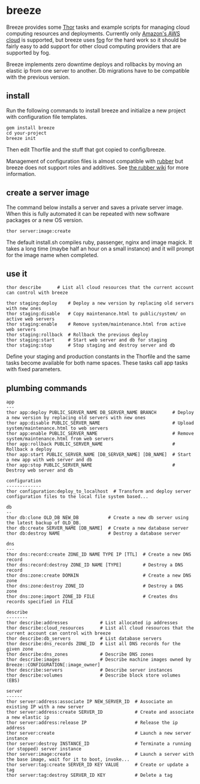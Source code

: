 # breeze

Breeze provides some [Thor](https://github.com/wycats/thor) tasks and example scripts for managing cloud computing resources
and deployments. Currently only [Amazon's AWS cloud](http://aws.amazon.com/) is supported, but breeze uses
[fog](https://github.com/geemus/fog) for the hard work so it should be fairly easy to add support for other cloud computing
providers that are supported by fog.

Breeze implements zero downtime deploys and rollbacks by moving an elastic ip from one server to another. Db migrations have to be
compatible with the previous version.

## install

Run the following commands to install breeze and initialize a new project with configuration file templates.

    gem install breeze
    cd your-project
    breeze init

Then edit Thorfile and the stuff that got copied to config/breeze.

Management of configuration files is almost compatible with [rubber](https://github.com/wr0ngway/rubber)
but breeze does not support roles and additives. See [the rubber wiki](https://github.com/wr0ngway/rubber/wiki/Configuration)
for more information.

## create a server image

The command below installs a server and saves a private server image. When this is fully automated it can be
repeated with new software packages or a new OS version.

    thor server:image:create

The default install.sh compiles ruby, passenger, nginx and image magick. It takes a long time
(maybe half an hour on a small instance) and it will prompt for the image name when completed.

## use it

    thor describe      # List all cloud resources that the current account can control with breeze
    
    thor staging:deploy    # Deploy a new version by replacing old servers with new ones
    thor staging:disable   # Copy maintenance.html to public/system/ on active web servers
    thor staging:enable    # Remove system/maintenance.html from active web servers
    thor staging:rollback  # Rollback the previous deploy
    thor staging:start     # Start web server and db for staging
    thor staging:stop      # Stop staging and destroy server and db

Define your staging and production constants in the Thorfile and the same tasks become available for both name spaces.
These tasks call app tasks with fixed parameters.

## plumbing commands

    app
    ---
    thor app:deploy PUBLIC_SERVER_NAME DB_SERVER_NAME BRANCH      # Deploy a new version by replacing old servers with new ones
    thor app:disable PUBLIC_SERVER_NAME                           # Upload system/maintenance.html to web servers
    thor app:enable PUBLIC_SERVER_NAME                            # Remove system/maintenance.html from web servers
    thor app:rollback PUBLIC_SERVER_NAME                          # Rollback a deploy
    thor app:start PUBLIC_SERVER_NAME [DB_SERVER_NAME] [DB_NAME]  # Start a new app with web server and db
    thor app:stop PUBLIC_SERVER_NAME                              # Destroy web server and db
    
    configuration
    -------------
    thor configuration:deploy_to_localhost  # Transform and deploy server configuration files to the local file system based...
    
    db
    --
    thor db:clone OLD_DB NEW_DB           # Create a new db server using the latest backup of OLD_DB.
    thor db:create SERVER_NAME [DB_NAME]  # Create a new database server
    thor db:destroy NAME                  # Destroy a database server
    
    dns
    ---
    thor dns:record:create ZONE_ID NAME TYPE IP [TTL]  # Create a new DNS record
    thor dns:record:destroy ZONE_ID NAME [TYPE]        # Destroy a DNS record
    thor dns:zone:create DOMAIN                        # Create a new DNS zone
    thor dns:zone:destroy ZONE_ID                      # Destroy a DNS zone
    thor dns:zone:import ZONE_ID FILE                  # Creates dns records specified in FILE
    
    describe
    --------
    thor describe:addresses            # List allocated ip addresses
    thor describe:cloud_resources      # List all cloud resources that the current account can control with breeze
    thor describe:db_servers           # List database servers
    thor describe:dns_records ZONE_ID  # List all DNS records for the given zone
    thor describe:dns_zones            # Describe DNS zones
    thor describe:images               # Describe machine images owned by Breeze::CONFIGURATION[:image_owner]
    thor describe:servers              # Describe server instances
    thor describe:volumes              # Describe block store volumes (EBS)
    
    server
    ------
    thor server:address:associate IP NEW_SERVER_ID  # Associate an existing IP with a new server
    thor server:address:create SERVER_ID            # Create and associate a new elastic ip
    thor server:address:release IP                  # Release the ip address
    thor server:create                              # Launch a new server instance
    thor server:destroy INSTANCE_ID                 # Terminate a running (or stopped) server instance
    thor server:image:create                        # Launch a server with the base image, wait for it to boot, invoke...
    thor server:tag:create SERVER_ID KEY VALUE      # Create or update a tag
    thor server:tag:destroy SERVER_ID KEY           # Delete a tag
